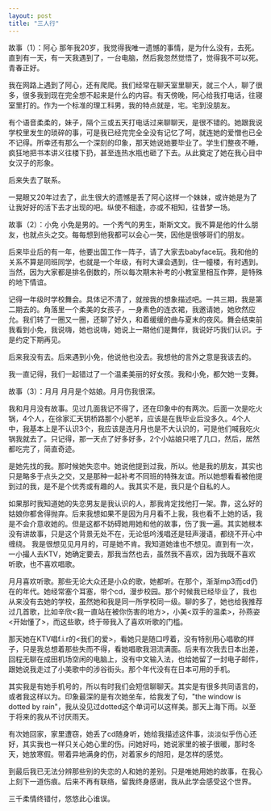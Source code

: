 ```yaml
---
layout: post
title: "三人行"
---
```

故事（1）：阿心
那年我20岁，我觉得我唯一遗憾的事情，是为什么没有，去死。直到有一天，有一天我遇到了，一台电脑，然后我忽然觉悟了，觉得我不可以死。青春正好。

我在网路上遇到了阿心，还有爬爬。我们经常在聊天室里聊天，就三个人，聊了很多，很多我到现在完全想不起来是什么的内容。有天傍晚，阿心给我打电话，往寝室里打的。作为一个标准的理工科男，我的特点就是，宅。宅到没朋友。

有个语音柔柔的，妹子，隔个三或五天打电话过来聊聊天，是很不错的。她跟我说学校里发生的琐碎的事，可是我已经完完全全没有记忆了呵，就连她的爱憎也已全不记得。所幸还有那么一个深刻的印象，那天她说她要毕业了。学生们整夜不睡，疯狂地把书本讲义往楼下扔，甚至连热水瓶也砸了下去。从此奠定了她在我心目中女汉子的形象。

后来失去了联系。

一晃眼又20年过去了，此生很大的遗憾是丢了阿心这样一个妹妹，或许她是为了让我好好的活下去才出现的吧。纵使不相逢，亦或不相知，往昔梦一场。

故事（2）：小免
小免是男的。一个秀气的男生，斯斯文文。我不算是他的什么朋友，也就点头之交。每每想到他我都可以会心一笑，因他是很够哥们的朋友。

后来毕业后的有一年，他要出国工作一阵子，请了大家去babyface玩。我和他的关系不算是同班同学，也就是一个年级，有时大课会遇到，住一幢楼，有时遇到。当然，因为大家都是排名倒数的，所以每次期末补考的小教室里相互作弊，是特殊的地下情谊。

记得一年级时学校舞会。具体记不清了，就按我的想象描述吧。一共三期，我是第二期去的。角落里一个柔美的女孩子，一身素色的连衣裙，我邀请她，她欣然应允。我们转了一圈又一圈，还聊了好久，和着缓缓的曲与夏末的夜风。舞会结束前我看到小免，我说嗨，她也说嗨，她说上一期他们是舞伴，我说好巧我们认识。于是约定下期再见。

后来我没有去。后来遇到小免，他说他也没去。我想他的言外之意是我该去的。

我一直记得，我们一起错过了一个温柔美丽的好女孩。我和小免，都欠她一支舞。

故事（3）：月月
月月是个姑娘。月月伤我很深。

我和月月没有故事。见过几面我记不得了，还在印象中的有两次。后面一次是吃火锅，4个人，在徐家汇天钥桥路那个小肥羊，应该是在我毕业后没多久。4个人中，我基本上是不认识3个，我应该是连月月也是不大认识的，可是他们喊我吃火锅我就去了。只记得，那一天点了好多好多，2个小姑娘只呡了几口，然后，居然都吃完了，简直奇迹。

是她先找的我。那时候她失恋中。她说他提到过我，所以。他是我的朋友，其实也只是略多于点头之交，又是那种一起补考不同班的特殊友谊。所以她想看看被他提到过的我，是不是个优秀或有趣的人。我其实不是，我只是个自私的人。

如果那时我知道她的失恋男友是我认识的人，那我肯定找他打一架。靠，这么好的姑娘你都舍得抛弃。后来我想如果不是因为月月看不上我，我也看不上她的话，我是不会介意收她的。但是这都不妨碍她用她和他的故事，伤了我一遍。其实她根本没有讲故事，只是这个背景无处不在，无论低吟浅唱还是轻声漫语，都绕不开心中缠绕。
我是很想见见月月的，可是她不肯。我知道她谁也不想见。直到有一次，一小撮人去KTV，她确定要去，那我当然也去，虽然我不喜欢，因为我既不喜欢听歌，也不喜欢唱歌。

月月喜欢听歌。那些无论大众还是小众的歌，她都听。在那个，渐渐mp3而cd仍在的年代。她经常塞个耳塞，带个cd，漫步校园。那个时候我已经毕业了，我也从来没有去她的学校，虽然她和我是同一所学校同一级。聊的多了，她也给我推荐过几首歌，比如辛欣<我一直站在被你伤害的地方>，小美<双手的温柔>，孙燕姿<开始懂了>，而这些歌，终于带我入了喜欢听歌的门槛。

那天她在KTV唱f.i.r的<我们的爱>，看她只是随口哼着，没有特别用心唱歌的样子，只是我总想着那些失而不得，看她唱歌我泪流满面。后来有次我去日本出差，回程无聊在成田机场空闲的电脑上，没有中文输入法，也给她留了一封电子邮件，跟她说我走过了小美歌中的涉谷街头。那个年代没有在日本可用的手机。

其实我是有她手机号的，所以有时我们会短信聊聊天。其实是有很多共同语言的，或者我这样以为。印象最深的是有次她坐车，给我发了句，"the window is dotted by rain"，我从没见过dotted这个单词可以这样美。那天上海下雨。以至于将来的我从不讨厌雨天。

有次她回家，家里遭窃，她丢了cd随身听，她给我描述这件事，淡淡似乎伤心还好，其实我也一样只关心她心里的伤。问她好吗，她说家里的被子很暖，那时冬天，她放寒假。带着异地满身的伤，对着家乡的旭阳，是怎样的感觉。

到最后我已无法分辨那些别的失恋的人和她的差别。只是唯她用她的故事，在我心上刻下一道伤痕。后来不再有联络，留我终身感谢，我从此学会感受这个世界。

三千柔情终错付，悠悠此心谁误。
